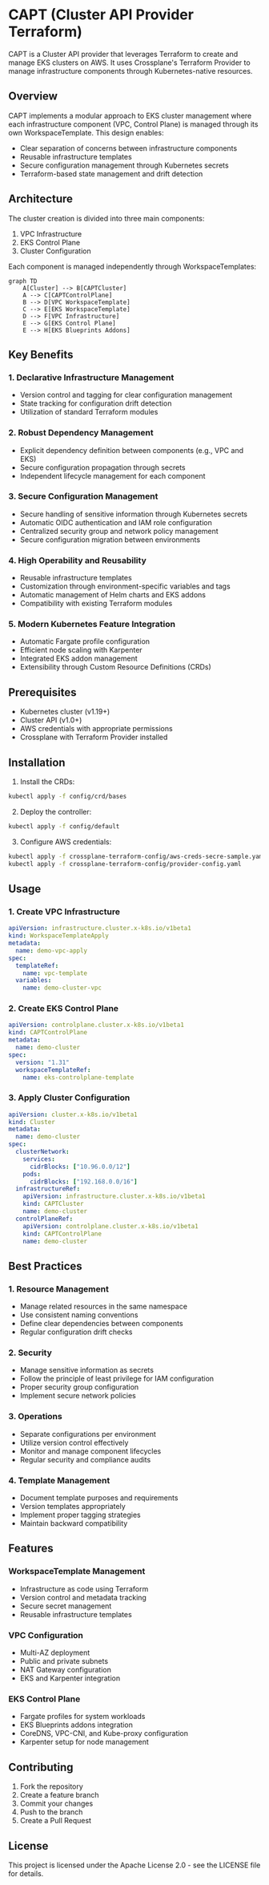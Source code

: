 # CAPT (Cluster API Provider Terraform)

CAPT is a Cluster API provider that leverages Terraform to create and manage EKS clusters on AWS. It uses Crossplane's Terraform Provider to manage infrastructure components through Kubernetes-native resources.

## Overview

CAPT implements a modular approach to EKS cluster management where each infrastructure component (VPC, Control Plane) is managed through its own WorkspaceTemplate. This design enables:

- Clear separation of concerns between infrastructure components
- Reusable infrastructure templates
- Secure configuration management through Kubernetes secrets
- Terraform-based state management and drift detection

## Architecture

The cluster creation is divided into three main components:

1. VPC Infrastructure
2. EKS Control Plane
3. Cluster Configuration

Each component is managed independently through WorkspaceTemplates:

```mermaid
graph TD
    A[Cluster] --> B[CAPTCluster]
    A --> C[CAPTControlPlane]
    B --> D[VPC WorkspaceTemplate]
    C --> E[EKS WorkspaceTemplate]
    D --> F[VPC Infrastructure]
    E --> G[EKS Control Plane]
    E --> H[EKS Blueprints Addons]
```

## Key Benefits

### 1. Declarative Infrastructure Management
- Version control and tagging for clear configuration management
- State tracking for configuration drift detection
- Utilization of standard Terraform modules

### 2. Robust Dependency Management
- Explicit dependency definition between components (e.g., VPC and EKS)
- Secure configuration propagation through secrets
- Independent lifecycle management for each component

### 3. Secure Configuration Management
- Secure handling of sensitive information through Kubernetes secrets
- Automatic OIDC authentication and IAM role configuration
- Centralized security group and network policy management
- Secure configuration migration between environments

### 4. High Operability and Reusability
- Reusable infrastructure templates
- Customization through environment-specific variables and tags
- Automatic management of Helm charts and EKS addons
- Compatibility with existing Terraform modules

### 5. Modern Kubernetes Feature Integration
- Automatic Fargate profile configuration
- Efficient node scaling with Karpenter
- Integrated EKS addon management
- Extensibility through Custom Resource Definitions (CRDs)

## Prerequisites

- Kubernetes cluster (v1.19+)
- Cluster API (v1.0+)
- AWS credentials with appropriate permissions
- Crossplane with Terraform Provider installed

## Installation

1. Install the CRDs:
```bash
kubectl apply -f config/crd/bases
```

2. Deploy the controller:
```bash
kubectl apply -f config/default
```

3. Configure AWS credentials:
```bash
kubectl apply -f crossplane-terraform-config/aws-creds-secre-sample.yaml
kubectl apply -f crossplane-terraform-config/provider-config.yaml
```

## Usage

### 1. Create VPC Infrastructure

```yaml
apiVersion: infrastructure.cluster.x-k8s.io/v1beta1
kind: WorkspaceTemplateApply
metadata:
  name: demo-vpc-apply
spec:
  templateRef:
    name: vpc-template
  variables:
    name: demo-cluster-vpc
```

### 2. Create EKS Control Plane

```yaml
apiVersion: controlplane.cluster.x-k8s.io/v1beta1
kind: CAPTControlPlane
metadata:
  name: demo-cluster
spec:
  version: "1.31"
  workspaceTemplateRef:
    name: eks-controlplane-template
```

### 3. Apply Cluster Configuration

```yaml
apiVersion: cluster.x-k8s.io/v1beta1
kind: Cluster
metadata:
  name: demo-cluster
spec:
  clusterNetwork:
    services:
      cidrBlocks: ["10.96.0.0/12"]
    pods:
      cidrBlocks: ["192.168.0.0/16"]
  infrastructureRef:
    apiVersion: infrastructure.cluster.x-k8s.io/v1beta1
    kind: CAPTCluster
    name: demo-cluster
  controlPlaneRef:
    apiVersion: controlplane.cluster.x-k8s.io/v1beta1
    kind: CAPTControlPlane
    name: demo-cluster
```

## Best Practices

### 1. Resource Management
- Manage related resources in the same namespace
- Use consistent naming conventions
- Define clear dependencies between components
- Regular configuration drift checks

### 2. Security
- Manage sensitive information as secrets
- Follow the principle of least privilege for IAM configuration
- Proper security group configuration
- Implement secure network policies

### 3. Operations
- Separate configurations per environment
- Utilize version control effectively
- Monitor and manage component lifecycles
- Regular security and compliance audits

### 4. Template Management
- Document template purposes and requirements
- Version templates appropriately
- Implement proper tagging strategies
- Maintain backward compatibility

## Features

### WorkspaceTemplate Management
- Infrastructure as code using Terraform
- Version control and metadata tracking
- Secure secret management
- Reusable infrastructure templates

### VPC Configuration
- Multi-AZ deployment
- Public and private subnets
- NAT Gateway configuration
- EKS and Karpenter integration

### EKS Control Plane
- Fargate profiles for system workloads
- EKS Blueprints addons integration
- CoreDNS, VPC-CNI, and Kube-proxy configuration
- Karpenter setup for node management

## Contributing

1. Fork the repository
2. Create a feature branch
3. Commit your changes
4. Push to the branch
5. Create a Pull Request

## License

This project is licensed under the Apache License 2.0 - see the LICENSE file for details.
